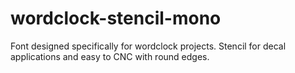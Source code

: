 # wordclock-stencil-mono
Font designed specifically for wordclock projects. Stencil for decal applications and easy to CNC with round edges.
